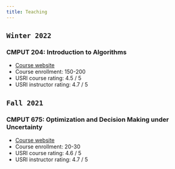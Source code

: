 ```yaml
---
title: Teaching
---
```


<!-- I enjoy searching for a balance between rigor and intuition in teaching and learning. I believe that being rigorous in theory will give us the fearlessness to think critically, to challenge the status quo, and most importantly, to always pursue the truth without ambiguity. An intuitive understanding, on the other hand, will help us better retain important information in our learning, and hence better utilize the knowledge whenever needed - in years or even decades to come. -->

## `Winter 2022`

>
### CMPUT 204: Introduction to Algorithms 
- [Course website](https://eclass.srv.ualberta.ca/course/view.php?id=74981)
- Course enrollment: 150-200
- USRI course rating: 4.5 / 5
- USRI instructor rating: 4.7 / 5


## `Fall 2021`

>
### CMPUT 675: Optimization and Decision Making under Uncertainty 
>
- [Course website](/teaching/optimization)
- Course enrollment: 20-30
- USRI course rating: 4.6 / 5
- USRI instructor rating: 4.7 / 5